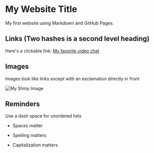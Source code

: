 # My Website Title 

My first website using Markdown and GitHub Pages.

## Links (Two hashes is a second level heading)

Here's a clickable link: [My favorite video chat](https://zoom.us//)

## Images

Images look like links except with an exclamation directly in front

![My Shiny Image](https://www.dakotadigital.com/cartimages/prd_1057.jpg?id=201611100919160)

## Reminders

Use a dash space for unordered lists

- Spaces matter

- Spelling matters

- Capitalization matters
